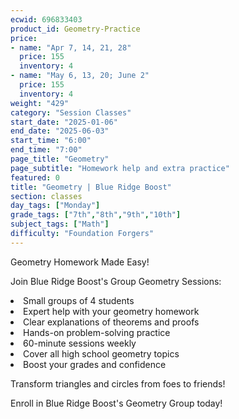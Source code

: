 ```yaml
---
ecwid: 696833403
product_id: Geometry-Practice
price:
- name: "Apr 7, 14, 21, 28"
  price: 155
  inventory: 4
- name: "May 6, 13, 20; June 2"
  price: 155
  inventory: 4
weight: "429"
category: "Session Classes"
start_date: "2025-01-06"
end_date: "2025-06-03"
start_time: "6:00"
end_time: "7:00"
page_title: "Geometry"
page_subtitle: "Homework help and extra practice"
featured: 0
title: "Geometry | Blue Ridge Boost"
section: classes
day_tags: ["Monday"]
grade_tags: ["7th","8th","9th","10th"]
subject_tags: ["Math"]
difficulty: "Foundation Forgers"
---
```

<p>Geometry Homework Made Easy!</p><p>Join Blue Ridge Boost's Group Geometry Sessions:</p><li> Small groups of 4 students</li><li>Expert help with your geometry homework</li><li> Clear explanations of theorems and proofs</li><li>Hands-on problem-solving practice</li><li>60-minute sessions weekly</li><li>Cover all high school geometry topics</li><li>Boost your grades and confidence</li><p>Transform triangles and circles from foes to friends!</p><p>Enroll in Blue Ridge Boost's Geometry Group today!</p>
